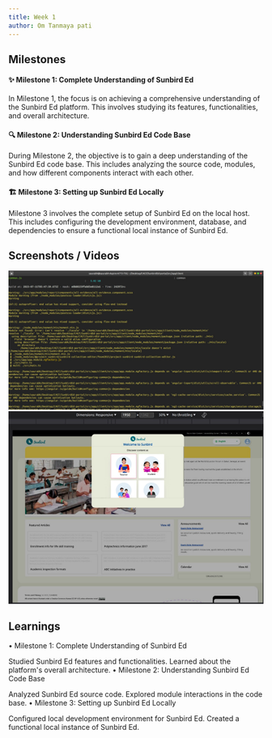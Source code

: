 ```yaml
---
title: Week 1
author: Om Tanmaya pati
---
```


## Milestones
#### ✨ Milestone 1: Complete Understanding of Sunbird Ed
In Milestone 1, the focus is on achieving a comprehensive understanding of the Sunbird Ed platform. This involves studying its features, functionalities, and overall architecture.
#### 🔍 Milestone 2: Understanding Sunbird Ed Code Base
During Milestone 2, the objective is to gain a deep understanding of the Sunbird Ed code base. This includes analyzing the source code, modules, and how different components interact with each other.
#### 🏗️ Milestone 3: Setting up Sunbird Ed Locally
Milestone 3 involves the complete setup of Sunbird Ed on the local host. This includes configuring the development environment, database, and dependencies to ensure a functional local instance of Sunbird Ed.

## Screenshots / Videos 
 ![Alt text](image2.jpg)
![Alt text](image-1.png)



 


## Learnings
• Milestone 1: Complete Understanding of Sunbird Ed

Studied Sunbird Ed features and functionalities.
Learned about the platform's overall architecture.
• Milestone 2: Understanding Sunbird Ed Code Base

Analyzed Sunbird Ed source code.
Explored module interactions in the code base.
• Milestone 3: Setting up Sunbird Ed Locally

Configured local development environment for Sunbird Ed.
Created a functional local instance of Sunbird Ed.
